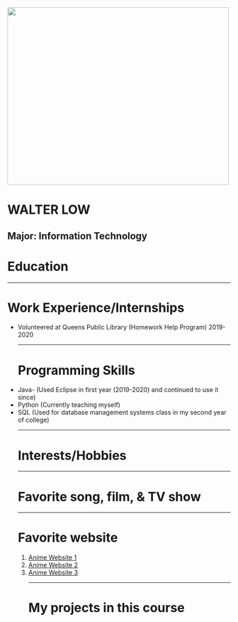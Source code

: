 <!DOCTYPE html>
<html>
<head>
  <img src = "/downloads/img_2188.jpg" width = "500" height = "400">
  <h1> WALTER LOW </h1>
  <h2> Major: Information Technology </h2>
</head>
<body>
  <h1> Education </h1>
  <p>  </p>
  <hr>
  <h1> Work Experience/Internships </h1>
  <ul> 
    <li> Volunteered at Queens Public Library (Homework Help Program) 2019-2020 </li>
  <hr>
  <h1> Programming Skills </h1>
    <li> Java- (Used Eclipse in first year (2019-2020) and continued to use it since) </li>
    <li> Python (Currently teaching myself) </li>
    <li> SQL (Used for database management systems class in my second year of college) </li>   
  <hr>  
  <h1> Interests/Hobbies </h1> 
  <hr>  
  <h1> Favorite song, film, & TV show </h1>
  <hr>  
  <h1> Favorite website </h1>
  <ol>
    <li> <a href = "https://www2.kickassanime.ro/" target = "_blank"> Anime Website 1 </a> </li>
    <li> <a href = "https://animedao.to/animelist/popular" target = "_blank"> Anime Website 2 </a> </li>
    <li> <a href = "https://www.wcostream.com/" target = "_blank"> Anime Website 3 </a> </li>
  <hr>  
  <h1> My projects in this course </h1>
    
</body>  
</html>  
